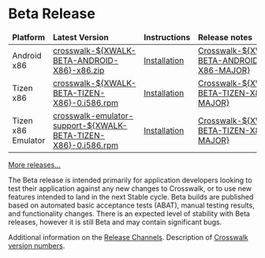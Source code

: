 # Beta Release
<!-- See versions.js for how the ${XWALK-*} variable is replaced -->
<table width=100%>
<thead style='font-weight:bold'><tr><td>Platform</td><td>Latest Version</td><td>Instructions</td>
<td>Release notes</td></tr></thead>
<tbody>
<tr><td>Android x86</td><td><a href='https://download.01.org/crosswalk/releases/android-x86/beta/crosswalk-${XWALK-BETA-ANDROID-X86}-x86.zip'>crosswalk-${XWALK-BETA-ANDROID-X86}-x86.zip</a></td>
<td><a href='#documentation/getting_started/installing_crosswalk/android'>Installation</td>
<td class="nowrap"><a href='#wiki/Crosswalk-${XWALK-BETA-ANDROID-X86-MAJOR}-release-notes'>Crosswalk-${XWALK-BETA-ANDROID-X86-MAJOR}</a></td></tr>
<tr><td>Tizen x86</td><td><a href='https://download.01.org/crosswalk/releases/tizen/beta/crosswalk-${XWALK-BETA-TIZEN-X86}-0.i586.rpm'>crosswalk-${XWALK-BETA-TIZEN-X86}-0.i586.rpm</a></td><td><a href='#documentation/getting_started/installing_crosswalk/tizen'>Installation</td>
<td class="nowrap"><a href='#wiki/Crosswalk-${XWALK-BETA-TIZEN-X86-MAJOR}-release-notes'>Crosswalk-${XWALK-BETA-TIZEN-X86-MAJOR}</a></td></tr>
<tr><td>Tizen x86 Emulator</td><td><a href='https://download.01.org/crosswalk/releases/tizen/beta/crosswalk-emulator-support-${XWALK-BETA-TIZEN-X86}-0.i586.rpm'>crosswalk-emulator-support-${XWALK-BETA-TIZEN-X86}-0.i586.rpm</a></td><td><a href='#documentation/getting_started/installing_crosswalk/tizen'>Installation</td>
<td class="nowrap"><a href='#wiki/Crosswalk-${XWALK-BETA-TIZEN-X86-MAJOR}-release-notes'>Crosswalk-${XWALK-BETA-TIZEN-X86-MAJOR}</a></td></tr>
</tbody>
</table>

[More releases...](https://download.01.org/crosswalk/releases/)

The Beta release is intended primarily for application developers looking to test their application against any new changes to Crosswalk, or to use new features intended to land in the next Stable cycle. Beta builds are published based on automated basic acceptance tests (ABAT), manual testing results, and functionality changes. There is an expected level of stability with Beta releases, however it is still Beta and may contain significant bugs.

Additional information on the [Release Channels](#wiki/Release-methodology).
Description of [Crosswalk version numbers](#wiki/release-methodology/version-numbers).
